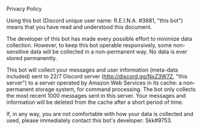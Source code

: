 Privacy Policy

Using this bot (Discord unique user name: R.E.I.N.A. #3681, "this bot") means that you have read and understood this document.

The developer of this bot has made every possible effort to minimize data collection. However, to keep this bot operable responsively, some non-sensitive data will be collected in a non-permanent way. No data is ever stored permanently.

This bot will collect your messages and user information (meta-data included) sent to 22/7 Discord server (http://discord.gg/NxZ3W7Z, "this server") to a server operated by Amazon Web Services in its cache: a non-permanent storage system, for command processing. The bot only collects the most recent 1000 messages sent in this server. Your messages and information will be deleted from the cache after a short period of time. 

If, in any way, you are not comfortable with how your data is collected and used, please immediately contact this bot's developer: Skk#9753. 